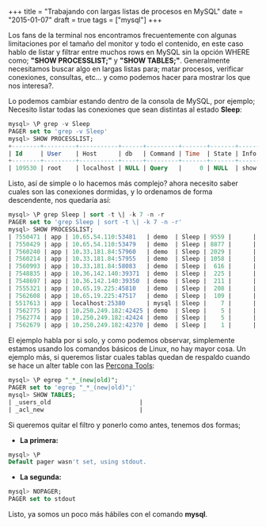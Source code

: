 +++
title = "Trabajando con largas listas de procesos en MySQL"
date = "2015-01-07"
draft = true
tags = ["mysql"]
+++

Los fans de la terminal nos encontramos frecuentemente con algunas limitaciones por el tamaño del monitor y todo el contenido, en este caso hablo de listar y filtrar entre muchos rows en MySQL sin la opción WHERE como; **"SHOW PROCESSLIST;"** y **"SHOW TABLES;"**. Generalmente necesitamos buscar algo en largas listas para; matar procesos, verificar conexiones, consultas, etc... y como podemos hacer para mostrar los que nos interesa?.

Lo podemos cambiar estando dentro de la consola de MySQL, por ejemplo; Necesito listar todas las conexiones que sean distintas al estado **Sleep**:

```SQL
mysql> \P grep -v Sleep
PAGER set to 'grep -v Sleep'
mysql> SHOW PROCESSLIST;
+--------+---------+-----------+------+---------+-------+-------+------------------+
| Id     | User    | Host      | db   | Command | Time  | State | Info             |
+--------+---------+-----------+------+---------+-------+-------+------------------+
| 109530 | root    | localhost | NULL | Query   |     0 | NULL  | show processlist |
```

Listo, así de simple o lo hacemos más complejo? ahora necesito saber cuales son las conexiones dormidas, y lo ordenamos de forma descendente, nos quedaría así:

```SQL
mysql> \P grep Sleep | sort -t \| -k 7 -n -r
PAGER set to 'grep Sleep | sort -t \| -k 7 -n -r'
mysql> SHOW PROCESSLIST;
| 7550471 | app | 10.65.54.110:53481   | demo  | Sleep | 9559 |      | NULL |
| 7550429 | app | 10.65.54.110:53479   | demo  | Sleep | 8877 |      | NULL |
| 7560240 | app | 10.33.181.84:57960   | demo  | Sleep | 2029 |      | NULL |
| 7560214 | app | 10.33.181.84:57955   | demo  | Sleep | 1058 |      | NULL |
| 7560993 | app | 10.33.181.84:58083   | demo  | Sleep |  616 |      | NULL |
| 7548835 | app | 10.36.142.140:39371  | demo  | Sleep |  225 |      | NULL |
| 7548697 | app | 10.36.142.140:39350  | demo  | Sleep |  211 |      | NULL |
| 7555321 | app | 10.65.19.225:45810   | demo  | Sleep |  208 |      | NULL |
| 7562608 | app | 10.65.19.225:47517   | demo  | Sleep |  109 |      | NULL |
| 5517613 | app | localhost:25380      | mysql | Sleep |    7 |      | NULL |
| 7562775 | app | 10.250.249.182:42425 | demo  | Sleep |    5 |      | NULL |
| 7562774 | app | 10.250.249.182:42424 | demo  | Sleep |    5 |      | NULL |
| 7562679 | app | 10.250.249.182:42370 | demo  | Sleep |    1 |      | NULL |
```

El ejemplo habla por si solo, y como podemos observar, simplemente estamos usando los comandos básicos de Linux, no hay mayor cosa. Un ejemplo más, si queremos listar cuales tablas quedan de respaldo cuando se hace un alter table con las [Percona Tools][1]:

```SQL
mysql> \P egrep "_*_(new|old)";
PAGER set to 'egrep "_*_(new|old)";'
mysql> SHOW TABLES;
| _users_old                         |
| _acl_new                           |
```

Si queremos quitar el filtro y ponerlo como antes, tenemos dos formas;

* **La primera:**

```SQL
mysql> \P
Default pager wasn't set, using stdout.
```

* **La segunda:**

```SQL
mysql> NOPAGER;
PAGER set to stdout
```

Listo, ya somos un poco más hábiles con el comando **mysql**.

[1]: http://www.percona.com/software/percona-toolkit/
